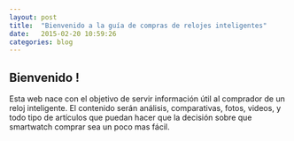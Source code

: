 ```yaml
---
layout: post
title:  "Bienvenido a la guía de compras de relojes inteligentes"
date:   2015-02-20 10:59:26
categories: blog
---
```


Bienvenido !
------------

Esta web nace con el objetivo de servir información útil al comprador de un reloj inteligente. El contenido serán análisis,
comparativas, fotos, videos, y todo tipo de artículos que puedan hacer que la decisión sobre que smartwatch comprar
sea un poco mas fácil.


